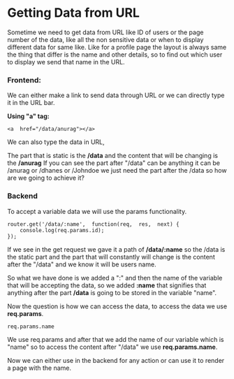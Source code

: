 # Getting Data from URL
Sometime we need to get data from URL like ID of users or the page number of the data, like all the non sensitive data or when to display different data for same like. Like for a profile page the layout is always same the thing that differ is the name and other details, so to find out which user to display we send that name in the URL.
### Frontend:
We can either make a link to send data through URL or we can directly type it in the URL bar.

**Using "a" tag:** 
	
	<a  href="/data/anurag"></a>	

We can also type the data in URL, 

The part that is static is the **/data** and the content that will be changing is the **/anurag**
If you can see the part after "/data" can be anything it can be /anurag or /dhanes or /Johndoe we just need the part after the /data so how are we going to achieve it?

### Backend
To accept a variable data we will use the params functionality.
	
	router.get('/data/:name',  function(req,  res,  next) {
		console.log(req.params.id);
	});

If we see in the get request we gave it a path of **/data/:name** so the /data is the static part and the part that will constantly will change is the content after the "/data" and we know it will be users name.

So what we have done is we added a ":" and then the name of the variable that will be accepting the data, so we added **:name** that signifies that anything after the part **/data** is going to be stored in the variable "name".

Now the question is how we can access the data, to access the data we use **req.params**.
	
	req.params.name

We use req.params and after that we add the name of our variable which is "name" so to access the content after "/data" we use **req.params.name**.

Now we can either use in the backend for any action or can use it to render a page with the name.